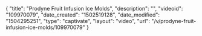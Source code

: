{
    "title": "Prodyne Fruit Infusion Ice Molds",
    "description": "",
    "videoid": "109970079",
    "date_created": "1502519128",
    "date_modified": "1504295251",
    "type": "captivate",
    "layout": "video",
    "url": "\/v\/prodyne-fruit-infusion-ice-molds\/109970079"
}